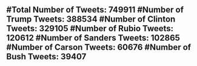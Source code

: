 #Total Number of Tweets: 749911 
#Number of Trump Tweets: 388534
#Number of Clinton Tweets: 329105
#Number of Rubio Tweets: 120612
#Number of Sanders Tweets: 102865
#Number of Carson Tweets: 60676
#Number of Bush Tweets: 39407
---
